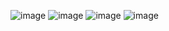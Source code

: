 ![image](https://github.com/user-attachments/assets/d4380c4e-87ea-46a1-9625-77c61435d9d7)
![image](https://github.com/user-attachments/assets/49ee907c-7c22-4588-ac09-275c4690c08a)
![image](https://github.com/user-attachments/assets/59b4fd4a-415a-41b3-93a0-8b3901671256)
![image](https://github.com/user-attachments/assets/135441b0-63d5-409f-85cc-98bcc25cbe88)
